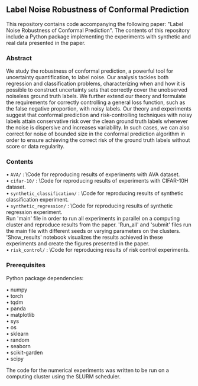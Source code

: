 ## Label Noise Robustness of Conformal Prediction

This repository contains code accompanying the following paper: "Label Noise Robustness of Conformal Prediction".
The contents of this repository include a Python package implementing the experiments with synthetic and real data presented in the paper.

### Abstract

We study the robustness of conformal prediction, a powerful tool for uncertainty quantification, to label noise. Our analysis tackles both regression and classification problems, characterizing when and how it is possible to construct uncertainty sets that correctly cover the unobserved noiseless ground truth labels. We further extend our theory and formulate the requirements for correctly controlling a general loss function, such as the false negative proportion, with noisy labels. 
Our theory and experiments suggest that conformal prediction and risk-controlling techniques with noisy labels attain conservative risk over the clean ground truth labels whenever the noise is dispersive and increases variability.
In such cases, we can also correct for noise of bounded size in the conformal prediction algorithm in order to ensure achieving the correct risk of the ground truth labels without score or data regularity. 



### Contents
•	`AVA/` : \Code for reproducing results of experiments with AVA dataset.\
•	`cifar-10/` : \Code for reproducing results of experiments with CIFAR-10H dataset.\
•	`synthetic_classification/` : \Code for reproducing results of synthetic classification experiment.\
•	`synthetic_regression/` : \Code for reproducing results of synthetic regression experiment.\
Run 'main' file in order to run all experiments in parallel on a computing cluster and reproduce results from the paper. 'Run_all' and 'submit' files run the main file with different seeds or varying parameters on the clusters. 'Show_results' notebook visualizes the results achieved in these experiments and create the figures presented in the paper.\
•	`risk_control/` : \Code for reproducing results of risk control experiments.

### Prerequisites
Python package dependencies:

•	numpy\
•	torch\
•	tqdm\
•	panda\
•	matplotlib\
•	sys\
•	os\
•	sklearn\
•	random\
•	seaborn\
•	scikit-garden\
•	scipy

The code for the numerical experiments was written to be run on a computing cluster using the SLURM scheduler.
